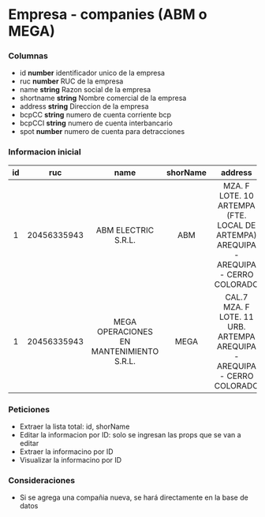 # Empresa - companies (ABM o MEGA)
### Columnas
- id **number** identificador unico de la empresa
- ruc **number** RUC de la empresa
- name **string** Razon social de la empresa
- shortname **string** Nombre comercial de la empresa
- address **string** Direccion de la empresa
- bcpCC **string** numero de cuenta corriente bcp
- bcpCCI **string** numero de cuenta interbancario
- spot **number** numero de cuenta para detracciones

### Informacion inicial
|id|ruc|name|shorName|address|bcpCC|bcpCCI|spot|
|:-:  |:-:  |:-:  |:-:  |:-:  |:-:  |:-:  |:-:  |
|1|20456335943|ABM ELECTRIC S.R.L.|ABM|MZA. F LOTE. 10 ARTEMPA (FTE. LOCAL DE ARTEMPA) AREQUIPA - AREQUIPA - CERRO COLORADO|215-1976560-0-68|002-215-001976560068-29|101263444
|1|20456335943|MEGA OPERACIONES EN MANTENIMIENTO S.R.L.|MEGA|CAL.7 MZA. F LOTE. 11 URB. ARTEMPA AREQUIPA - AREQUIPA - CERRO COLORADO|215-2172830-0-93|002-215-002172830093-26|101406636

### Peticiones
- Extraer la lista total: id, shorName 
- Editar la informacion por ID: solo se ingresan las props que se van a editar
- Extraer la informacino por ID
- Visualizar la informacino por ID


### Consideraciones
- Si se agrega una compañia nueva, se hará directamente en la base de datos
